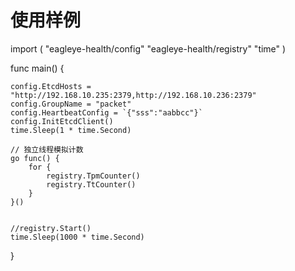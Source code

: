 # 使用样例

import (
	"eagleye-health/config"
	"eagleye-health/registry"
	"time"
)

func main() {

	config.EtcdHosts = "http://192.168.10.235:2379,http://192.168.10.236:2379"
	config.GroupName = "packet"
	config.HeartbeatConfig = `{"sss":"aabbcc"}`
	config.InitEtcdClient()
	time.Sleep(1 * time.Second)

	// 独立线程模拟计数
	go func() {
		for {
			registry.TpmCounter()
			registry.TtCounter()
		}
	}()


	//registry.Start()
	time.Sleep(1000 * time.Second)
}
